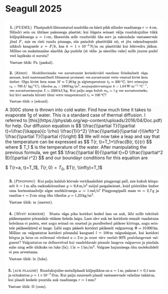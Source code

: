 # Seagull 2025
<img src="../articles/images/kajakas1.png" width="600px" height="auto">
<img src="../articles/images/kajakas2.png" width="600px" height="auto">
A 300C stone is thrown into cold water. Find how much time it takes to evaporate 1g of water.
This is a standard case of thermal diffusion. I referred to [this](https://physlab.org/wp-content/uploads/2016/04/Doc.pdf) for help.
Our diffusion equation is
$$ \\frac{\\partial T}{\\partial t}=\\frac{\\kappa}{c \\rho} \\frac{1}{r^2} \\frac{\\partial}{\\partial r}\\left(r^2 \\frac{\\partial T}{\\partial r}\\right) $$
We will now take a leap and say that the temperature can be expressed as 
$$ T(r, t)=T_1+\\frac{B(r, t)}{r} $$
where $ T_1 $ is the temperature of the water.
After manipulating the previous formula, we get 
$$ \\frac{\\partial B}{\\partial t}=D \\frac{\\partial^2 B}{\\partial r^2} $$ and our boundayr conditions for this equation are 

$ T(r=a, t)=T_1$, $T(r, 0)=T_0$, $T(r, \\infty)=T_1$

<img src="../articles/images/kajakas3.png" width="600px" height="auto">
<img src="../articles/images/kajakas4.png" width="600px" height="auto">
<img src="../articles/images/kajakas5.png" width="600px" height="auto">
